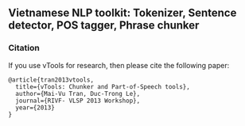 Vietnamese NLP toolkit: Tokenizer, Sentence detector, POS tagger, Phrase chunker
----------

### Citation
If you use vTools for research, then please cite the following paper:

```
@article{tran2013vtools,
  title={vTools: Chunker and Part-of-Speech tools},
  author={Mai-Vu Tran, Duc-Trong Le},
  journal={RIVF- VLSP 2013 Workshop},
  year={2013}
}
```
